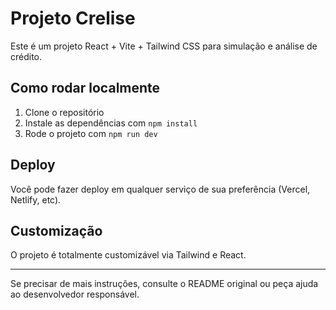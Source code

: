 # Projeto Crelise

Este é um projeto React + Vite + Tailwind CSS para simulação e análise de crédito.

## Como rodar localmente

1. Clone o repositório
2. Instale as dependências com `npm install`
3. Rode o projeto com `npm run dev`

## Deploy

Você pode fazer deploy em qualquer serviço de sua preferência (Vercel, Netlify, etc).

## Customização

O projeto é totalmente customizável via Tailwind e React.

---

Se precisar de mais instruções, consulte o README original ou peça ajuda ao desenvolvedor responsável.
